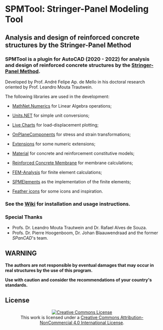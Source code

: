 # SPMTool: Stringer-Panel Modeling Tool

## **Analysis and design of reinforced concrete structures by the Stringer-Panel Method**

### **SPMTool** is a plugin for AutoCAD (2020 - 2022) for analysis and design of reinforced concrete structures by the [Stringer-Panel Method](http://resolver.tudelft.nl/uuid:9ebcace7-f3d7-4ee0-93ff-cd157f4e5774).

Developed by Prof. André Felipe Ap. de Mello in his doctoral research oriented by Prof. Leandro Mouta Trautwein.

The following libraries are used in the development:

- [MathNet.Numerics](https://github.com/mathnet/mathnet-numerics) for Linear Algebra operations;

- [Units.NET](https://github.com/angularsen/UnitsNet) for simple unit conversions;

- [Live Charts](https://github.com/Live-Charts/Live-Charts) for load-displacement plotting;

- [OnPlaneComponents](https://github.com/andrefmello91/On-Plane-Components) for stress and strain transformations;

- [Extensions](https://github.com/andrefmello91/Extensions) for some numeric extensions;

- [Material](https://github.com/andrefmello91/Material) for concrete and reinforcement constitutive models;

- [Reinforced Concrete Membrane](https://github.com/andrefmello91/Reinforced-Concrete-Membrane) for membrane calculations;

- [FEM-Analysis](https://github.com/andrefmello91/FEM-Analysis) for finite element calculations;

- [SPMElements](https://github.com/andrefmello91/SPMElements) as the implementation of the finite elements;

- [Feather icons](https://feathericons.com/) for some icons and inspiration.

### See the [Wiki](https://github.com/andrefmello91/SPMTool/wiki) for installation and usage instructions.

### **Special Thanks**
* Profs. Dr. Leandro Mouta Trautwein and Dr. Rafael Alves de Souza.
* Profs. Dr. Pierre Hoogenboom, Dr. Johan Blaauwendraad and the former *SPanCAD*'s team.

## **WARNING**

**The authors are not responsible by eventual damages that may occur in real structures by the use of this program.**

**Use with caution and consider the recommendations of your country's standards.**

## **License**

<p align=center>
<a rel="license" href="http://creativecommons.org/licenses/by-nc/4.0/"><img alt="Creative Commons License" style="border-width:0" src="https://i.creativecommons.org/l/by-nc/4.0/88x31.png" /></a><br />This work is licensed under a <a rel="license" href="http://creativecommons.org/licenses/by-nc/4.0/">Creative Commons Attribution-NonCommercial 4.0 International License</a>.
</p>
